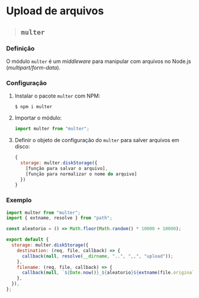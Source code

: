 # Upload de arquivos

> ## **`multer`**

### **Definição**

O módulo `multer` é um *middleware* para manipular com arquivos no Node.js (*multipart/form-data*).

### **Configuração**

1. Instalar o pacote `multer` com NPM:

    ```shell
    $ npm i multer
    ```

2. Importar o módulo:

    ```js
    import multer from "multer";
    ```

3. Definir o objeto de configuração do `multer` para salver arquivos em disco:


    ```js
    {
      storage: multer.diskStorage({
        [função para salvar o arquivo],
        [função para normalizar o nome do arquivo]
      })
    }
    ```

### **Exemplo**

```js
import multer from "multer";
import { extname, resolve } from "path";

const aleatorio = () => Math.floor(Math.random() * 10000 + 10000);

export default {
  storage: multer.diskStorage({
    destination: (req, file, callback) => {
      callback(null, resolve(__dirname, "..", ",,", "upload"));
    },
    filename: (req, file, callback) => {
      callback(null, `${Date.now()}_${aleatorio}${extname(file.originalname)}`);
    },
  }),
};

```
